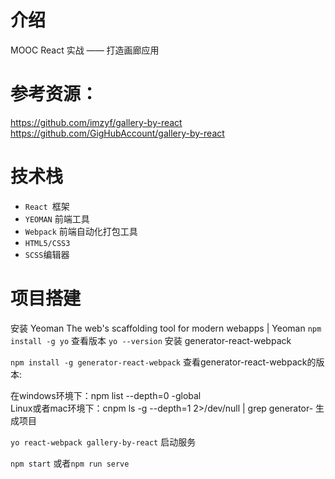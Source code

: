 # 介绍
MOOC React 实战 —— 打造画廊应用 <br>
# 参考资源：
https://github.com/imzyf/gallery-by-react <br>
https://github.com/GigHubAccount/gallery-by-react
# 技术栈
* `React `框架
* `YEOMAN` 前端工具
* `Webpack` 前端自动化打包工具
* `HTML5/CSS3`
* `SCSS`编辑器
# 项目搭建
安装 Yeoman The web's scaffolding tool for modern webapps | Yeoman
	`npm install -g yo`
查看版本
`yo --version`
安装 generator-react-webpack

`npm install -g generator-react-webpack`
查看generator-react-webpack的版本:

在windows环境下：npm list --depth=0 -global <br>
Linux或者mac环境下：cnpm ls -g --depth=1 2>/dev/null | grep generator-
生成项目

`yo react-webpack gallery-by-react`
启动服务

`npm start` 或者`npm run serve`




